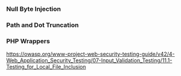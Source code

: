 
### Null Byte Injection

### Path and Dot Truncation

### PHP Wrappers





https://owasp.org/www-project-web-security-testing-guide/v42/4-Web_Application_Security_Testing/07-Input_Validation_Testing/11.1-Testing_for_Local_File_Inclusion